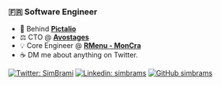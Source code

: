 ### 🇫🇷 Software Engineer

-   📰 Behind <a href="https://pictalio.com" target="_blank"><b>Pictalio</b></a>
-   ⚖️ CTO @ <a href="https://avostages.com" target="_blank"><b>Avostages</b></a>
-   💡 Core Engineer @ <a href="https://root.rmenu.fr/" target="_blank"><b>RMenu - MonCra</b></a>
-   ☕️ DM me about anything on Twitter.

[![Twitter: SimBrami](https://img.shields.io/twitter/follow/SimBrami?style=social)](https://twitter.com/SimBrami)
[![Linkedin: simbrams](https://img.shields.io/badge/-simbrams-blue?style=flat-square&logo=Linkedin&logoColor=white&link=https://www.linkedin.com/in/simbrams/)](https://www.linkedin.com/in/simbrams/)
[![GitHub simbrams](https://img.shields.io/github/followers/simbrams?label=follow&style=social)](https://github.com/simbrams)
